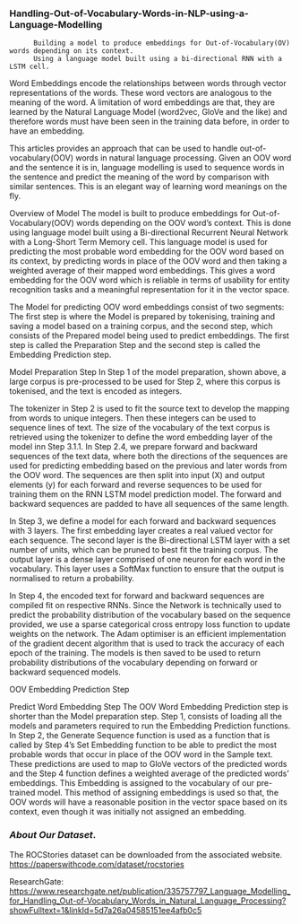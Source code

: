 ### Handling-Out-of-Vocabulary-Words-in-NLP-using-a-Language-Modelling
          Building a model to produce embeddings for Out-of-Vocabulary(OV) words depending on its context.
          Using a language model built using a bi-directional RNN with a LSTM cell.


Word Embeddings encode the relationships between words through vector representations of the words. These word vectors are analogous to the meaning of the word. A limitation of word embeddings are that, they are learned by the Natural Language Model (word2vec, GloVe and the like) and therefore words must have been seen in the training data before, in order to have an embedding.

This articles provides an approach that can be used to handle out-of-vocabulary(OOV) words in natural language processing. Given an OOV word and the sentence it is in, language modelling is used to sequence words in the sentence and predict the meaning of the word by comparison with similar sentences. This is an elegant way of learning word meanings on the fly.

Overview of Model
The model is built to produce embeddings for Out-of-Vocabulary(OOV) words depending on the OOV word’s context. This is done using language model built using a Bi-directional Recurrent Neural Network with a Long-Short Term Memory cell. This language model is used for predicting the most probable word embedding for the OOV word based on its context, by predicting words in place of the OOV word and then taking a weighted average of their mapped word embeddings. This gives a word embedding for the OOV word which is reliable in terms of usability for entity recognition tasks and a meaningful representation for it in the vector space.

The Model for predicting OOV word embeddings consist of two segments: The first step is where the Model is prepared by tokenising, training and saving a model based on a training corpus, and the second step, which consists of the Prepared model being used to predict embeddings. The first step is called the Preparation Step and the second step is called the Embedding Prediction step.


Model Preparation Step
In Step 1 of the model preparation, shown above, a large corpus is pre-processed to be used for Step 2, where this corpus is tokenised, and the text is encoded as integers.

The tokenizer in Step 2 is used to fit the source text to develop the mapping from words to unique integers. Then these integers can be used to sequence lines of text. The size of the vocabulary of the text corpus is retrieved using the tokenizer to define the word embedding layer of the model inn Step 3.1.1. In Step 2.4, we prepare forward and backward sequences of the text data, where both the directions of the sequences are used for predicting embedding based on the previous and later words from the OOV word. The sequences are then split into input (X) and output elements (y) for each forward and reverse sequences to be used for training them on the RNN LSTM model prediction model. The forward and backward sequences are padded to have all sequences of the same length.

In Step 3, we define a model for each forward and backward sequences with 3 layers. The first embedding layer creates a real valued vector for each sequence. The second layer is the Bi-directional LSTM layer with a set number of units, which can be pruned to best fit the training corpus. The output layer is a dense layer comprised of one neuron for each word in the vocabulary. This layer uses a SoftMax function to ensure that the output is normalised to return a probability.

In Step 4, the encoded text for forward and backward sequences are compiled fit on respective RNNs. Since the Network is technically used to predict the probability distribution of the vocabulary based on the sequence provided, we use a sparse categorical cross entropy loss function to update weights on the network. The Adam optimiser is an efficient implementation of the gradient decent algorithm that is used to track the accuracy of each epoch of the training. The models is then saved to be used to return probability distributions of the vocabulary depending on forward or backward sequenced models.

OOV Embedding Prediction Step

Predict Word Embedding Step
The OOV Word Embedding Prediction step is shorter than the Model preparation step. Step 1, consists of loading all the models and parameters required to run the Embedding Prediction functions. In Step 2, the Generate Sequence function is used as a function that is called by Step 4’s Set Embedding function to be able to predict the most probable words that occur in place of the OOV word in the Sample text. These predictions are used to map to GloVe vectors of the predicted words and the Step 4 function defines a weighted average of the predicted words’ embeddings. This Embedding is assigned to the vocabulary of our pre-trained model. This method of assigning embeddings is used so that, the OOV words will have a reasonable position in the vector space based on its context, even though it was initially not assigned an embedding.

### ***About Our Dataset***.
The ROCStories dataset can be downloaded from the associated website.
https://paperswithcode.com/dataset/rocstories

ResearchGate:
https://www.researchgate.net/publication/335757797_Language_Modelling_for_Handling_Out-of-Vocabulary_Words_in_Natural_Language_Processing?showFulltext=1&linkId=5d7a26a04585151ee4afb0c5 
